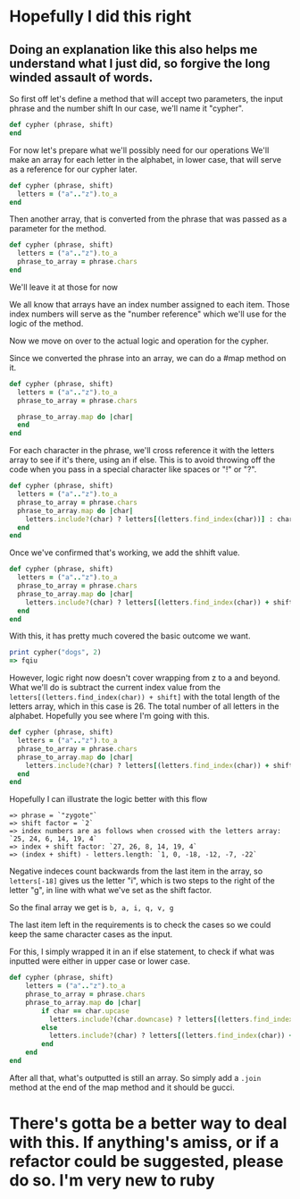 # Hopefully I did this right

## Doing an explanation like this also helps me understand what I just did, so forgive the long winded assault of words.

So first off let's define a method that will accept two parameters, the input phrase and the number shift
In our case, we'll name it "cypher".

```ruby
def cypher (phrase, shift)
end
```
For now let's prepare what we'll possibly need for our operations
We'll make an array for each letter in the alphabet, in lower case, that will serve as a reference for our cypher later.

```ruby
def cypher (phrase, shift)
  letters = ("a".."z").to_a
end
```

Then another array, that is converted from the phrase that was passed as a parameter for the method.

```ruby
def cypher (phrase, shift)
  letters = ("a".."z").to_a
  phrase_to_array = phrase.chars
end
```
We'll leave it at those for now

We all know that arrays have an index number assigned to each item. Those index numbers will serve as the "number reference" which we'll use for the logic of the method.

Now we move on over to the actual logic and operation for the cypher.

Since we converted the phrase into an array, we can do a \#map method on it.

```ruby
def cypher (phrase, shift)
  letters = ("a".."z").to_a
  phrase_to_array = phrase.chars

  phrase_to_array.map do |char|
  end
end
```

For each character in the phrase, we'll cross reference it with the letters array to see if it's there, using an if else.
This is to avoid throwing off the code when you pass in a special character like spaces or "!" or "?".

```ruby
def cypher (phrase, shift)
  letters = ("a".."z").to_a
  phrase_to_array = phrase.chars
  phrase_to_array.map do |char|
    letters.include?(char) ? letters[(letters.find_index(char))] : char
  end
end
```

Once we've confirmed that's working, we add the shhift value.

```ruby
def cypher (phrase, shift)
  letters = ("a".."z").to_a
  phrase_to_array = phrase.chars
  phrase_to_array.map do |char|
    letters.include?(char) ? letters[(letters.find_index(char)) + shift] : char
  end
end
```

With this, it has pretty much covered the basic outcome we want.

```ruby
print cypher("dogs", 2) 
=> fqiu
```

However, logic right now doesn't cover wrapping from z to a and beyond.
What we'll do is subtract the current index value from the `letters[(letters.find_index(char)) + shift]` with the total length of the letters array, which in this case is 26. The total number of all letters in the alphabet. Hopefully you see where I'm going with this.

```ruby
def cypher (phrase, shift)
  letters = ("a".."z").to_a
  phrase_to_array = phrase.chars
  phrase_to_array.map do |char|
    letters.include?(char) ? letters[(letters.find_index(char)) + shift - letters.length] : char
  end
end
```

Hopefully I can illustrate the logic better with this flow

```
=> phrase = `"zygote"`
=> shift factor = `2`
=> index numbers are as follows when crossed with the letters array: `25, 24, 6, 14, 19, 4`
=> index + shift factor: `27, 26, 8, 14, 19, 4`
=> (index + shift) - letters.length: `1, 0, -18, -12, -7, -22`
```

Negative indeces count backwards from the last item in the array, so `letters[-18]` gives us the letter "i", which is two steps to the right of the letter "g", in line with what we've set as the shift factor.

So the final array we get is `b, a, i, q, v, g`

The last item left in the requirements is to check the cases so we could keep the same character cases as the input.

For this, I simply wrapped it in an if else statement, to check if what was inputted were either in upper case or lower case.

```ruby
def cypher (phrase, shift)
    letters = ("a".."z").to_a
    phrase_to_array = phrase.chars
    phrase_to_array.map do |char| 
        if char == char.upcase
          letters.include?(char.downcase) ? letters[(letters.find_index(char.downcase)) + shift - letters.length].upcase : char
        else
          letters.include?(char) ? letters[(letters.find_index(char)) + shift - letters.length] : char 
        end
    end
end
```

After all that, what's outputted is still an array. So simply add a `.join` method at the end of the map method and it should be gucci.


# There's gotta be a better way to deal with this. If anything's amiss, or if a refactor could be suggested, please do so. I'm very new to ruby
